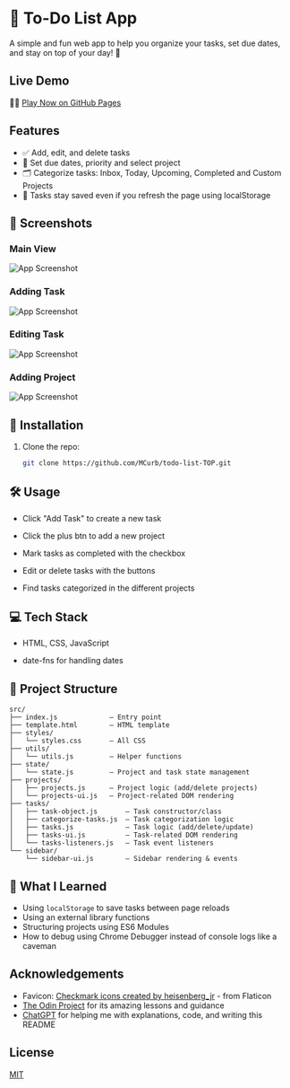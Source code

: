 
# 📝 To-Do List App

A simple and fun web app to help you organize your tasks, set due dates, and stay on top of your day! 🎯

## Live Demo
💁‍♂️ [Play Now on GitHub Pages](https://mcurb.github.io/todo-list-TOP/)
## Features

- ✅ Add, edit, and delete tasks
- 📅 Set due dates, priority and select project
- 🗂 Categorize tasks: Inbox, Today, Upcoming, Completed and Custom Projects
- 💾 Tasks stay saved even if you refresh the page using localStorage
## 📸 Screenshots

### Main View
![App Screenshot](https://github.com/user-attachments/assets/76e7f8a1-6cf1-420b-abeb-0b52562993e9)

### Adding Task
![App Screenshot](https://github.com/user-attachments/assets/2075aaf0-b9a1-4c47-a785-9c0d6a2b23da)

### Editing Task
![App Screenshot](https://github.com/user-attachments/assets/a2ad064c-94e6-4d76-a00f-ec58943b7a76)

### Adding Project
![App Screenshot](https://github.com/user-attachments/assets/c227b523-74e6-4e63-b809-fc43b9a373d2)
## 🚀 Installation

1. Clone the repo:  
   ```bash
   git clone https://github.com/MCurb/todo-list-TOP.git

## 🛠 Usage

- Click "Add Task" to create a new task

- Click the plus btn to add a new project

- Mark tasks as completed with the checkbox

- Edit or delete tasks with the buttons

- Find tasks categorized in the different projects


## 💻 Tech Stack

- HTML, CSS, JavaScript

- date-fns for handling dates

## 📂 Project Structure

```
src/
├── index.js             — Entry point
├── template.html        — HTML template
├── styles/
│   └── styles.css       — All CSS
├── utils/
│   └── utils.js         — Helper functions
├── state/
│   └── state.js         — Project and task state management
├── projects/
│   ├── projects.js      — Project logic (add/delete projects)
│   └── projects-ui.js   — Project-related DOM rendering
├── tasks/
│   ├── task-object.js       — Task constructor/class
│   ├── categorize-tasks.js  — Task categorization logic
│   ├── tasks.js             — Task logic (add/delete/update)
│   ├── tasks-ui.js          — Task-related DOM rendering
│   └── tasks-listeners.js   — Task event listeners
└── sidebar/
    └── sidebar-ui.js        — Sidebar rendering & events
```

## 🧠 What I Learned
- Using `localStorage` to save tasks between page reloads
- Using an external library functions
- Structuring projects using ES6 Modules
- How to debug using Chrome Debugger instead of console logs like a caveman



## Acknowledgements

- Favicon: [Checkmark icons created by heisenberg_jr](https://www.flaticon.com/free-icons/checkmark) - from Flaticon  
- [The Odin Project](https://www.theodinproject.com/) for its amazing lessons and guidance
- [ChatGPT](https://chat.openai.com/) for helping me with explanations, code, and writing this README


## License

[MIT](https://choosealicense.com/licenses/mit/)

